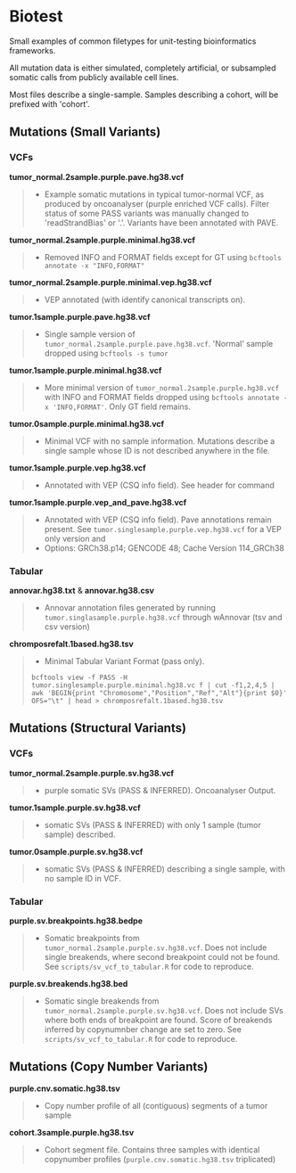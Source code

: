 # Biotest

Small examples of common filetypes for unit-testing bioinformatics frameworks.

All mutation data is either simulated, completely artificial, or subsampled somatic calls from publicly available cell lines.

Most files describe a single-sample. Samples describing a cohort, will be prefixed with 'cohort'.


## Mutations (Small Variants)

### VCFs

**tumor_normal.2sample.purple.pave.hg38.vcf**
>  - Example somatic mutations in typical tumor-normal VCF, as produced by oncoanalyser (purple enriched VCF calls). Filter status of some PASS variants was manually changed to 'readStrandBias' or '.'. Variants have been annotated with PAVE.

**tumor_normal.2sample.purple.minimal.hg38.vcf**
> - Removed INFO and FORMAT fields except for GT using `bcftools annotate -x "INFO,FORMAT"`

**tumor_normal.2sample.purple.minimal.vep.hg38.vcf**
> - VEP annotated (with identify canonical transcripts on).

**tumor.1sample.purple.pave.hg38.vcf**
> - Single sample version of `tumor_normal.2sample.purple.pave.hg38.vcf`. 'Normal' sample dropped using `bcftools -s tumor`


**tumor.1sample.purple.minimal.hg38.vcf**
> - More minimal version of `tumor_normal.2sample.purple.hg38.vcf` with INFO and FORMAT fields dropped using `bcftools annotate -x 'INFO,FORMAT'`. Only GT field remains.


**tumor.0sample.purple.minimal.hg38.vcf**
> - Minimal VCF with no sample information. Mutations describe a single sample whose ID is not described anywhere in the file.

**tumor.1sample.purple.vep.hg38.vcf**
> - Annotated with VEP (CSQ info field). See header for command
>  

**tumor.1sample.purple.vep_and_pave.hg38.vcf**
> - Annotated with VEP (CSQ info field). Pave annotations remain present. See `tumor.singlesample.purple.vep.hg38.vcf` for a VEP only version and 
> - Options: GRCh38.p14; GENCODE 48; Cache Version 114_GRCh38

### Tabular

**annovar.hg38.txt** & **annovar.hg38.csv**
> - Annovar annotation files generated by running  `tumor.singlasample.purple.hg38.vcf` through wAnnovar (tsv and csv version)


**chromposrefalt.1based.hg38.tsv**
> - Minimal Tabular Variant Format (pass only).
> 
> `bcftools view -f PASS -H tumor.singlesample.purple.minimal.hg38.vc
f | cut -f1,2,4,5 | awk 'BEGIN{print "Chromosome","Position","Ref","Alt"}{print $0}' OFS="\t" | head > chromposrefalt.1based.hg38.tsv`


## Mutations (Structural Variants)


### VCFs

**tumor_normal.2sample.purple.sv.hg38.vcf**
> - purple somatic SVs (PASS & INFERRED). Oncoanalyser Output.

**tumor.1sample.purple.sv.hg38.vcf**
> - somatic SVs (PASS & INFERRED) with only 1 sample (tumor sample) described.

**tumor.0sample.purple.sv.hg38.vcf**
> - somatic SVs (PASS & INFERRED) describing a single sample, with no sample ID in VCF.

### Tabular

 **purple.sv.breakpoints.hg38.bedpe**
> - Somatic breakpoints from `tumor_normal.2sample.purple.sv.hg38.vcf`. Does not include single breakends, where second breakpoint could not be found. See `scripts/sv_vcf_to_tabular.R` for code to reproduce.

 **purple.sv.breakends.hg38.bed**
 > - Somatic single breakends from `tumor_normal.2sample.purple.sv.hg38.vcf`. Does not include SVs where both ends of breakpoint are found. Score of breakends inferred by copynumnber change are set to zero. See `scripts/sv_vcf_to_tabular.R` for code to reproduce.  

## Mutations (Copy Number Variants)

**purple.cnv.somatic.hg38.tsv**
> - Copy number profile of all (contiguous) segments of a tumor sample

**cohort.3sample.purple.hg38.tsv**
> - Cohort segment file. Contains three samples with identical copynumber profiles (`purple.cnv.somatic.hg38.tsv` triplicated)
